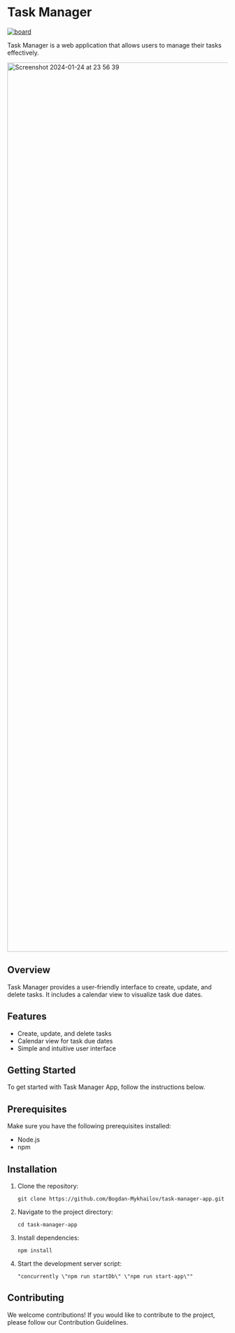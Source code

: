 # Task Manager

<a href='task-manager-app-inky.vercel.app' rel='nofollow'>
<img src="https://img.shields.io/badge/Task_Manager-4e93e6?style=for-the-badge&logo=Kanban&logoColor=black" alt="board">
</a>

<p>Task Manager is a web application that allows users to manage their tasks effectively.</p>

<img width="2029" alt="Screenshot 2024-01-24 at 23 56 39" src="https://github.com/Bogdan-Mykhailov/task-manager-app/assets/91826635/875488c3-6198-4227-ac8f-27ce4dcde277">

## Overview

Task Manager provides a user-friendly interface to create, update, and delete tasks. It includes a calendar view to visualize task due dates.

## Features

- Create, update, and delete tasks
- Calendar view for task due dates
- Simple and intuitive user interface

## Getting Started

To get started with Task Manager App, follow the instructions below.

## Prerequisites

Make sure you have the following prerequisites installed:

- Node.js
- npm

## Installation


1. Clone the repository:

   ```git clone https://github.com/Bogdan-Mykhailov/task-manager-app.git```

2. Navigate to the project directory:

     ```cd task-manager-app```
  
3. Install dependencies:

   ```npm install```

4. Start the development server script:

   ```"concurrently \"npm run startDb\" \"npm run start-app\""```

## Contributing

We welcome contributions! If you would like to contribute to the project, please follow our Contribution Guidelines.
